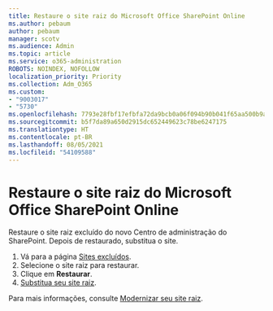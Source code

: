 ```yaml
---
title: Restaure o site raiz do Microsoft Office SharePoint Online
ms.author: pebaum
author: pebaum
manager: scotv
ms.audience: Admin
ms.topic: article
ms.service: o365-administration
ROBOTS: NOINDEX, NOFOLLOW
localization_priority: Priority
ms.collection: Adm_O365
ms.custom:
- "9003017"
- "5730"
ms.openlocfilehash: 7793e28fbf17efbfa72da9bcb0a06f094b90b041f65aa500b9ab85010c234a02
ms.sourcegitcommit: b5f7da89a650d2915dc652449623c78be6247175
ms.translationtype: HT
ms.contentlocale: pt-BR
ms.lasthandoff: 08/05/2021
ms.locfileid: "54109588"
---
```

# <a name="restore-the-sharepoint-root-site"></a>Restaure o site raiz do Microsoft Office SharePoint Online

Restaure o site raiz excluído do novo Centro de administração do SharePoint. Depois de restaurado, substitua o site.

1. Vá para a página [Sites excluídos](https://admin.microsoft.com/sharepoint?page=recycleBin&modern=true). 
2. Selecione o site raiz para restaurar.
3. Clique em **Restaurar**.
4. [Substitua seu site raiz](https://docs.microsoft.com/sharepoint/troubleshoot/sites/url-that-resides-under-root-site-collection-is-broken).

Para mais informações, consulte [Modernizar seu site raiz](https://docs.microsoft.com/sharepoint/modern-root-site).
